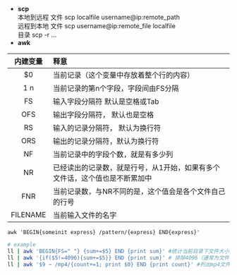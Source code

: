 - **scp**  
本地到远程 文件 scp localfile username@ip:remote_path   
远程到本地 文件 scp username@ip:remote_file localfile   
目录 scp -r ...
- **awk**  

内建变量 | 释意
:----: | :---
$0 | 当前记录（这个变量中存放着整个行的内容）
$1~$n | 当前记录的第n个字段，字段间由FS分隔
FS | 输入字段分隔符 默认是空格或Tab
OFS | 输出字段分隔符， 默认也是空格
RS |	输入的记录分隔符， 默认为换行符
ORS |	输出的记录分隔符，默认为换行符
NF |	当前记录中的字段个数，就是有多少列
NR	| 已经读出的记录数，就是行号，从1开始，如果有多个文件话，这个值也是不断累加中
FNR |	当前记录数，与NR不同的是，这个值会是各个文件自己的行号
FILENAME |	当前输入文件的名字

``` awk 'BEGIN{someinit express} /pattern/{express} END{express}' ```
```sh
# example
ll | awk 'BEGIN{FS=" "} {sum+=$5} END {print sum}' #统计当前目录下文件大小
ll | awk '{if($5!=4096){sum+=$5}} END {print sum}' # 排除4096（通常为文件夹）
ll | awk '$9 ~ /mp4/{count+=1; print $0} END {print count}' #列出mp4文件并统计数量

``` 
